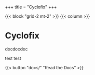 +++
title = "Cyclofix"
+++

{{< block "grid-2 mt-2" >}}
{{< column >}}

# Cyclofix

docdocdoc


test test

{{< button "docs/" "Read the Docs" >}}
